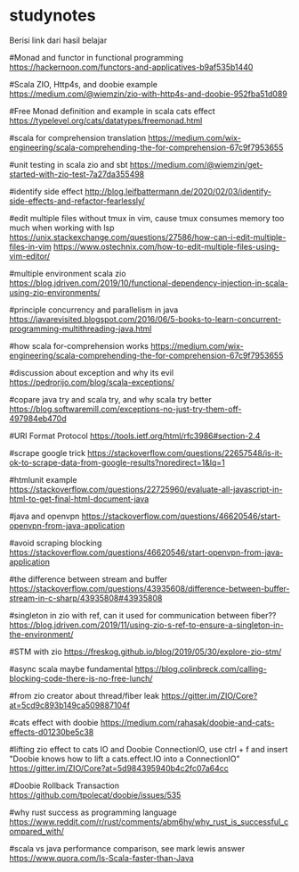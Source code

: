 # studynotes
Berisi link dari hasil belajar

#Monad and functor in functional programming
https://hackernoon.com/functors-and-applicatives-b9af535b1440

#Scala ZIO, Http4s, and doobie example
https://medium.com/@wiemzin/zio-with-http4s-and-doobie-952fba51d089

#Free Monad definition and example in scala cats effect
https://typelevel.org/cats/datatypes/freemonad.html

#scala for comprehension translation
https://medium.com/wix-engineering/scala-comprehending-the-for-comprehension-67c9f7953655

#unit testing in scala zio and sbt
https://medium.com/@wiemzin/get-started-with-zio-test-7a27da355498

#identify side effect
http://blog.leifbattermann.de/2020/02/03/identify-side-effects-and-refactor-fearlessly/

#edit multiple files without tmux in vim, cause tmux consumes memory too much when working with lsp
https://unix.stackexchange.com/questions/27586/how-can-i-edit-multiple-files-in-vim
https://www.ostechnix.com/how-to-edit-multiple-files-using-vim-editor/

#multiple environment scala zio
https://blog.jdriven.com/2019/10/functional-dependency-injection-in-scala-using-zio-environments/

#principle concurrency and parallelism in java
https://javarevisited.blogspot.com/2016/06/5-books-to-learn-concurrent-programming-multithreading-java.html

#how scala for-comprehension works
https://medium.com/wix-engineering/scala-comprehending-the-for-comprehension-67c9f7953655

#discussion about exception and why its evil
https://pedrorijo.com/blog/scala-exceptions/

#copare java try and scala try, and why scala try better
https://blog.softwaremill.com/exceptions-no-just-try-them-off-497984eb470d

#URI Format Protocol
https://tools.ietf.org/html/rfc3986#section-2.4

#scrape google trick
https://stackoverflow.com/questions/22657548/is-it-ok-to-scrape-data-from-google-results?noredirect=1&lq=1

#htmlunit example
https://stackoverflow.com/questions/22725960/evaluate-all-javascript-in-html-to-get-final-html-document-java

#java and openvpn
https://stackoverflow.com/questions/46620546/start-openvpn-from-java-application

#avoid scraping blocking
https://stackoverflow.com/questions/46620546/start-openvpn-from-java-application

#the difference between stream and buffer
https://stackoverflow.com/questions/43935608/difference-between-buffer-stream-in-c-sharp/43935808#43935808

#singleton in zio with ref, can it used for communication between fiber??
https://blog.jdriven.com/2019/11/using-zio-s-ref-to-ensure-a-singleton-in-the-environment/

#STM with zio
https://freskog.github.io/blog/2019/05/30/explore-zio-stm/

#async scala maybe fundamental
https://blog.colinbreck.com/calling-blocking-code-there-is-no-free-lunch/

#from zio creator about thread/fiber leak
https://gitter.im/ZIO/Core?at=5cd9c893b149ca509887104f

#cats effect with doobie
https://medium.com/rahasak/doobie-and-cats-effects-d01230be5c38

#lifting zio effect to cats IO and Doobie ConnectionIO, use ctrl + f and insert "Doobie knows how to lift a cats.effect.IO into a ConnectionIO"
https://gitter.im/ZIO/Core?at=5d984395940b4c2fc07a64cc

#Doobie Rollback Transaction
https://github.com/tpolecat/doobie/issues/535

#why rust success as programming language
https://www.reddit.com/r/rust/comments/abm6hy/why_rust_is_successful_compared_with/

#scala vs java performance comparison, see mark lewis answer
https://www.quora.com/Is-Scala-faster-than-Java
